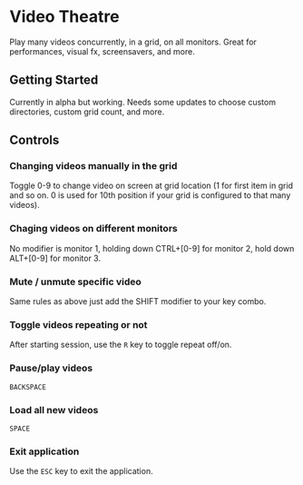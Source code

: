 # Video Theatre

Play many videos concurrently, in a grid, on all monitors. Great for performances, visual fx, screensavers, and more.

## Getting Started

Currently in alpha but working. Needs some updates to choose custom directories, custom grid count, and more.

## Controls

### Changing videos manually in the grid

Toggle 0-9 to change video on screen at grid location (1 for first item in grid and so on. 0 is used for 10th position if your grid is configured to that many videos). 

### Chaging videos on different monitors

No modifier is monitor 1, holding down CTRL+[0-9] for monitor 2, hold down ALT+[0-9] for monitor 3.

### Mute / unmute specific video

Same rules as above just add the SHIFT modifier to your key combo.

### Toggle videos repeating or not

After starting session, use the `R` key to toggle repeat off/on.

### Pause/play videos

```
BACKSPACE
```

### Load all new videos

```
SPACE
```

### Exit application

Use the `ESC` key to exit the application.